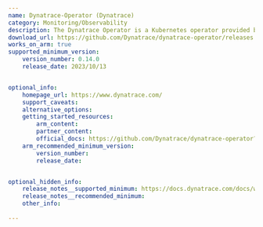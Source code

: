 ```yaml
---
name: Dynatrace-Operator (Dynatrace)
category: Monitoring/Observability
description: The Dynatrace Operator is a Kubernetes operator provided by Dynatrace that automates the deployment, configuration, and management of Dynatrace monitoring components within Kubernetes clusters.
download_url: https://github.com/Dynatrace/dynatrace-operator/releases
works_on_arm: true
supported_minimum_version:
    version_number: 0.14.0
    release_date: 2023/10/13


optional_info:
    homepage_url: https://www.dynatrace.com/
    support_caveats:
    alternative_options:
    getting_started_resources:
        arm_content:
        partner_content:
        official_docs: https://github.com/Dynatrace/dynatrace-operator?tab=readme-ov-file#installation
    arm_recommended_minimum_version:
        version_number:
        release_date:


optional_hidden_info:
    release_notes__supported_minimum: https://docs.dynatrace.com/docs/whats-new/release-notes/dynatrace-operator/dto-fix-0-14-0
    release_notes__recommended_minimum:
    other_info:
  
---
```

